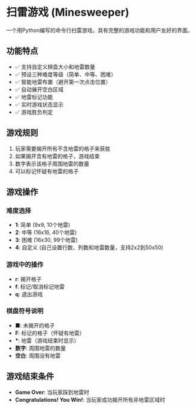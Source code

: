 # 扫雷游戏 (Minesweeper)

一个用Python编写的命令行扫雷游戏，具有完整的游戏功能和用户友好的界面。

## 功能特点

- ✅ 支持自定义棋盘大小和地雷数量
- ✅ 预设三种难度等级（简单、中等、困难）
- ✅ 智能地雷布置（避开第一次点击位置）
- ✅ 自动展开空白区域
- ✅ 地雷标记功能
- ✅ 实时游戏状态显示
- ✅ 游戏胜负判定

## 游戏规则

1. 玩家需要揭开所有不含地雷的格子来获胜
2. 如果揭开含有地雷的格子，游戏结束
3. 数字表示该格子周围地雷的数量
4. 可以标记怀疑有地雷的格子


## 游戏操作

### 难度选择
- **1**: 简单 (9x9, 10个地雷)
- **2**: 中等 (16x16, 40个地雷)  
- **3**: 困难 (16x30, 99个地雷)
- **4**: 自定义 (自己设置行数、列数和地雷数量，支持2x2到50x50)

### 游戏中的操作
- **r**: 揭开格子
- **f**: 标记/取消标记地雷
- **q**: 退出游戏

### 棋盘符号说明
- **■**: 未揭开的格子
- **F**: 标记的格子（怀疑有地雷）
- **\***: 地雷（游戏结束时显示）
- **数字**: 周围地雷的数量
- **空白**: 周围没有地雷


## 游戏结束条件

- **Game Over**: 当玩家踩到地雷时
- **Congratulations! You Win!**: 当玩家成功揭开所有非地雷区域时
